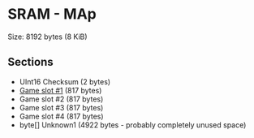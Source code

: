 ﻿# SRAM - MAp

Size: 8192 bytes (8 KiB)

## Sections
* UInt16 Checksum (2 bytes)
* [Game slot #1](SramGame.md) (817 bytes)
* Game slot #2 (817 bytes)
* Game slot #3 (817 bytes)
* Game slot #4 (817 bytes)
* byte[] Unknown1 (4922 bytes - probably completely unused space)